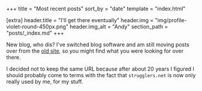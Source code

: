 +++
title = "Most recent posts"
sort_by = "date"
template = "index.html"

[extra]
header.title = "I'll get there eventually"
header.img = "img/profile-violet-round-450px.png"
header.img_alt = "Andy"
section_path = "posts/_index.md"
+++

New blog, who dis? I've switched blog software and am still moving posts over
from the [old site](https://strugglers.net/~andy/blog/), so you might find
what you were looking for over there.

I decided not to keep the same URL because after about 20 years I figured I
should probably come to terms with the fact that `strugglers.net` is now only
really used by me, for my stuff.
